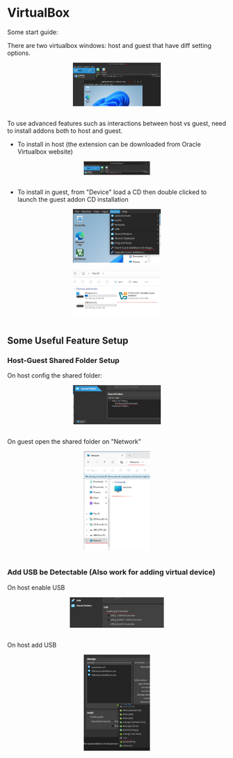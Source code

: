 # VirtualBox

Some start guide:

There are two virtualbox windows: host and guest that have diff setting options.

<div style="display: flex; justify-content: center;">
      <img src="imgs/host_vs_guest.png" width="40%" height="40%" alt="host_vs_guest" />
</div>
</br>

To use advanced features such as interactions between host vs guest,
need to install addons both to host and guest.

* To install in host (the extension can be downloaded from Oracle Virtualbox website)

<div style="display: flex; justify-content: center;">
      <img src="imgs/host_vm_add_extension.png" width="30%" height="30%" alt="host_vm_add_extension" />
</div>
</br>

* To install in guest, from "Device" load a CD then double clicked to launch the guest addon CD installation

<div style="display: flex; justify-content: center;">
      <img src="imgs/guest_vm_from_device_insert_cd.png" width="40%" height="40%" alt="guest_vm_from_device_insert_cd" />
</div>
</br>

<div style="display: flex; justify-content: center;">
      <img src="imgs/guest_vm_install_guest_adds.png" width="40%" height="40%" alt="guest_vm_install_guest_adds" />
</div>
</br>

## Some Useful Feature Setup

### Host-Guest Shared Folder Setup

On host config the shared folder:

<div style="display: flex; justify-content: center;">
      <img src="imgs/host_vm_add_shared_folder.png" width="40%" height="40%" alt="host_vm_add_shared_folder" />
</div>
</br>

On guest open the shared folder on "Network"

<div style="display: flex; justify-content: center;">
      <img src="imgs/guest_vm_find_shared_folder_from_network.png" width="30%" height="40%" alt="guest_vm_find_shared_folder_from_network" />
</div>
</br>

### Add USB be Detectable (Also work for adding virtual device)

On host enable USB

<div style="display: flex; justify-content: center;">
      <img src="imgs/host_vm_enable_usb.png" width="43%" height="20%" alt="host_vm_enable_usb" />
</div>
</br>

On host add USB

<div style="display: flex; justify-content: center;">
      <img src="imgs/host_vm_add_usb.png" width="30%" height="20%" alt="host_vm_add_usb" />
</div>
</br>